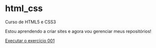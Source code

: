# html_css
 Curso de HTML5 e CSS3

 Estou aprendendo a criar sites e agora vou gerenciar meus
 repositórios!

 <a href = "#"> Executar o exercício 001 </a>
